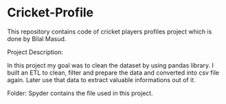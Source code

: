 # Cricket-Profile

This repository contains code of cricket players profiles project which is done by Bilal Masud.

Project Description:

In this project my goal was to clean the dataset by using pandas library. I built an ETL to clean, filter and prepare the data and converted into csv file again. Later use that data to extract valuable informations out of it.

Folder: Spyder contains the file used in this project.
